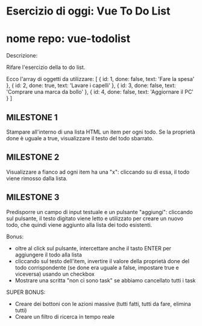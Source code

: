 # Esercizio di oggi: Vue To Do List
# nome repo: vue-todolist

Descrizione:

Rifare l'esercizio della to do list.

Ecco l'array di oggetti da utilizzare:
[
  { id: 1, done: false, text: 'Fare la spesa' },
  { id: 2, done: true, text: 'Lavare i capelli' },
  { id: 3, done: false, text: 'Comprare una marca da bollo' },
  { id: 4, done: false, text: 'Aggiornare il PC' }
]

## MILESTONE 1
Stampare all'interno di una lista HTML un item per ogni todo.
Se la proprietà done è uguale a true, visualizzare il testo del todo sbarrato.

## MILESTONE 2
Visualizzare a fianco ad ogni item ha una "x": cliccando su di essa, il todo viene rimosso dalla lista.

## MILESTONE 3
Predisporre un campo di input testuale e un pulsante "aggiungi": cliccando sul pulsante, il testo digitato viene letto e utilizzato per creare un nuovo todo, che quindi viene aggiunto alla lista dei todo esistenti.

Bonus:

- oltre al click sul pulsante, intercettare anche il tasto ENTER per aggiungere il todo alla lista
- cliccando sul testo dell'item, invertire il valore della proprietà done del todo corrispondente (se done era uguale a false, impostare true e viceversa) usando un checkbox
- Mostrare una scritta "non ci sono task" se abbiamo cancellato tutti i task

SUPER BONUS:

- Creare dei bottoni con le azioni massive (tutti fatti, tutti da fare, elimina tutti)
- Creare un filtro di ricerca in tempo reale